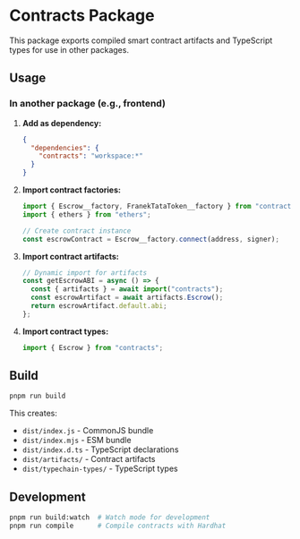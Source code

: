 # Contracts Package

This package exports compiled smart contract artifacts and TypeScript types for use in other packages.

## Usage

### In another package (e.g., frontend)

1. **Add as dependency:**

   ```json
   {
     "dependencies": {
       "contracts": "workspace:*"
     }
   }
   ```

2. **Import contract factories:**

   ```typescript
   import { Escrow__factory, FranekTataToken__factory } from "contracts";
   import { ethers } from "ethers";

   // Create contract instance
   const escrowContract = Escrow__factory.connect(address, signer);
   ```

3. **Import contract artifacts:**

   ```typescript
   // Dynamic import for artifacts
   const getEscrowABI = async () => {
     const { artifacts } = await import("contracts");
     const escrowArtifact = await artifacts.Escrow();
     return escrowArtifact.default.abi;
   };
   ```

4. **Import contract types:**
   ```typescript
   import { Escrow } from "contracts";
   ```

## Build

```bash
pnpm run build
```

This creates:

- `dist/index.js` - CommonJS bundle
- `dist/index.mjs` - ESM bundle
- `dist/index.d.ts` - TypeScript declarations
- `dist/artifacts/` - Contract artifacts
- `dist/typechain-types/` - TypeScript types

## Development

```bash
pnpm run build:watch  # Watch mode for development
pnpm run compile      # Compile contracts with Hardhat
```
